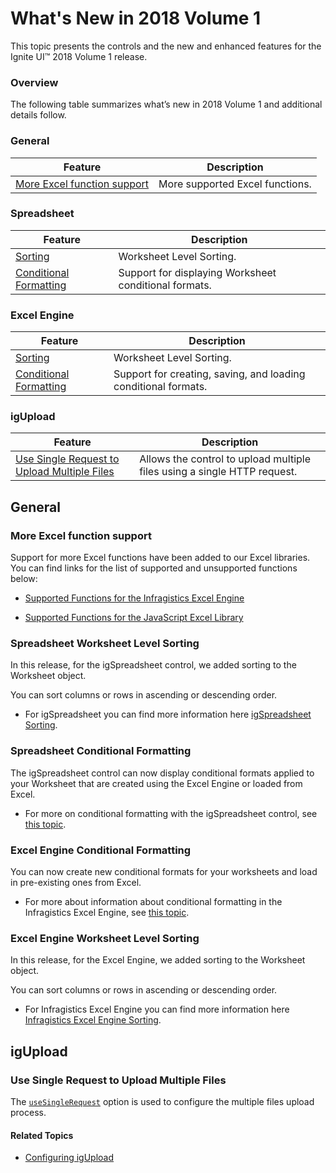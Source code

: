 ﻿<!--
|metadata|
{
    "fileName": "whats-new-in-2018-volume1",
    "controlName": [],
    "tags": []
}
|metadata|
-->

# What's New in 2018 Volume 1

This topic presents the controls and the new and enhanced features for the Ignite UI™ 2018 Volume 1 release.


### Overview

The following table summarizes what’s new in 2018 Volume 1 and additional details follow.

### General

Feature | Description
---|---
[More Excel function support](#excelFunctions)| More supported Excel functions.

### Spreadsheet
Feature | Description
---|---
[Sorting](#SpreadSheetSorting)| Worksheet Level Sorting.
[Conditional Formatting](#ConditionalFormattingSpreadsheet)| Support for displaying Worksheet conditional formats.

### Excel Engine
Feature | Description
---|---
[Sorting](#ExcelEngineSorting)| Worksheet Level Sorting.
[Conditional Formatting](#ConditionalFormattingExcel)| Support for creating, saving, and loading conditional formats.

### igUpload

Feature | Description
---|---
[Use Single Request to Upload Multiple Files](#useSingleRequest)| Allows the control to upload multiple files using a single HTTP request.

## General

### <a id="excelFunctions"></a> More Excel function support
Support for more Excel functions have been added to our Excel libraries.  You can find links for the list of supported and unsupported functions below:

- [Supported Functions for the Infragistics Excel Engine](ExcelEngine-List-of-Supported-Built-in-Functions)

- [Supported Functions for the JavaScript Excel Library](JavaScript-Excel-Library-List-of-Supported-Built-in-Functions.html)

### <a id="SpreadSheetSorting"></a> Spreadsheet Worksheet Level Sorting

In this release, for the igSpreadsheet control, we added sorting to the Worksheet object. 

You can sort columns or rows in ascending or descending order.
* For igSpreadsheet you can find more information here [igSpreadsheet Sorting](igExcelEngineSorting.html).

### <a id="ConditionalFormattingSpreadsheet"></a> Spreadsheet Conditional Formatting

The igSpreadsheet control can now display conditional formats applied to your Worksheet that are created using the Excel Engine or loaded from Excel.
- For more on conditional formatting with the igSpreadsheet control, see [this topic](igspreadsheet-conditional-formatting.html).

### <a id="ConditionalFormattingExcel"></a> Excel Engine Conditional Formatting

You can now create new conditional formats for your worksheets and load in pre-existing ones from Excel.
- For more about information about conditional formatting in the Infragistics Excel Engine, see [this topic](javascript-excel-library-conditional-formatting.html).


### <a id="ExcelEngineSorting"></a> Excel Engine Worksheet Level Sorting

In this release, for the Excel Engine, we added sorting to the Worksheet object. 

You can sort columns or rows in ascending or descending order.
* For Infragistics Excel Engine you can find more information here [Infragistics Excel Engine Sorting](igExcelEngineSorting.html).

## igUpload

### <a id="useSingleRequest"></a> Use Single Request to Upload Multiple Files

The [`useSingleRequest`](%%jQueryApiUrl%%/ui.igupload#options:useSingleRequest) option is used to configure the multiple files upload process.

#### Related Topics
-   [Configuring igUpload](igupload-configuring-igupload.html)